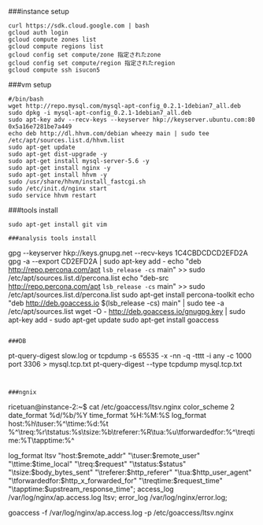 ###instance setup
```
curl https://sdk.cloud.google.com | bash
gcloud auth login
gcloud compute zones list
gcloud compute regions list
gcloud config set compute/zone 指定されたzone
gcloud config set compute/region 指定されたregion
gcloud compute ssh isucon5
```

###vm setup
```
#/bin/bash
wget http://repo.mysql.com/mysql-apt-config_0.2.1-1debian7_all.deb
sudo dpkg -i mysql-apt-config_0.2.1-1debian7_all.deb
sudo apt-key adv --recv-keys --keyserver hkp://keyserver.ubuntu.com:80 0x5a16e7281be7a449
echo deb http://dl.hhvm.com/debian wheezy main | sudo tee /etc/apt/sources.list.d/hhvm.list
sudo apt-get update
sudo apt-get dist-upgrade -y
sudo apt-get install mysql-server-5.6 -y
sudo apt-get install nginx -y
sudo apt-get install hhvm -y
sudo /usr/share/hhvm/install_fastcgi.sh
sudo /etc/init.d/nginx start
sudo service hhvm restart
```

###tools install
```
sudo apt-get install git vim

###analysis tools install
```
gpg --keyserver  hkp://keys.gnupg.net --recv-keys 1C4CBDCDCD2EFD2A
gpg -a --export CD2EFD2A | sudo apt-key add -
echo "deb http://repo.percona.com/apt `lsb_release -cs` main" >> sudo /etc/apt/sources.list.d/percona.list
echo "deb-src http://repo.percona.com/apt `lsb_release -cs` main" >> sudo /etc/apt/sources.list.d/percona.list
sudo apt-get install percona-toolkit
echo "deb http://deb.goaccess.io $(lsb_release -cs) main" | sudo tee -a /etc/apt/sources.list
wget -O - http://deb.goaccess.io/gnugpg.key | sudo apt-key add -
sudo apt-get update
sudo apt-get install goaccess
```

###DB
```
pt-query-digest slow.log
or
tcpdump -s 65535 -x -nn -q -tttt -i any -c 1000 port 3306 > mysql.tcp.txt
pt-query-digest --type tcpdump mysql.tcp.txt
```


###ngnix
```
ricetuan@instance-2:~$ cat /etc/goaccess/ltsv.nginx
color_scheme 2
date_format %d/%b/%Y
time_format %H:%M:%S
log_format host:%h\tuser:%^\ttime:%d:%t %^\treq:%r\tstatus:%s\tsize:%b\treferer:%R\tua:%u\tforwardedfor:%^\treqtime:%T\tapptime:%^

log_format ltsv "host:$remote_addr"
"\tuser:$remote_user"
"\ttime:$time_local"
"\treq:$request"
"\tstatus:$status"
"\tsize:$body_bytes_sent"
"\treferer:$http_referer"
"\tua:$http_user_agent"
"\tforwardedfor:$http_x_forwarded_for"
"\treqtime:$request_time"
"\tapptime:$upstream_response_time";
access_log /var/log/nginx/ap.access.log ltsv;
error_log /var/log/nginx/error.log;

goaccess -f /var/log/nginx/ap.access.log -p /etc/goaccess/ltsv.nginx
```

